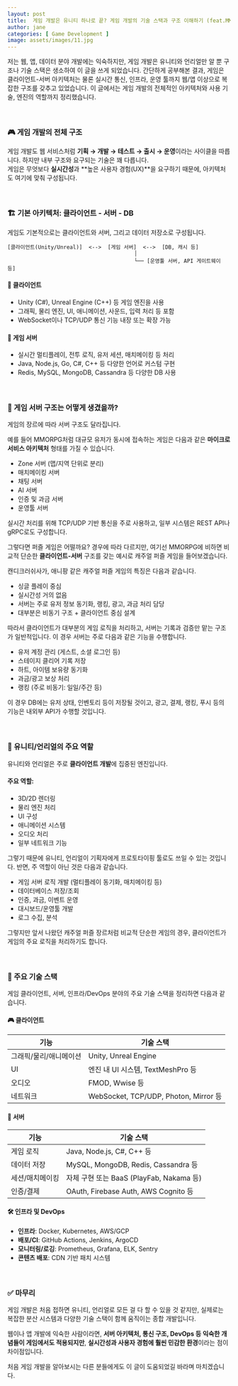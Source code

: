 ```yaml
---
layout: post
title:  게임 개발은 유니티 하나로 끝? 게임 개발의 기술 스택과 구조 이해하기 (feat.MMORPG, 퍼즐)
author: jane
categories: [ Game Development ]
image: assets/images/11.jpg
---
```


저는 웹, 앱, 데이터 분야 개발에는 익숙하지만, 게임 개발은 유니티와 언리얼만 알 뿐 구조나 기술 스택은 생소하여 이 글을 쓰게 되었습니다. 간단하게 공부해본 결과, 게임은 클라이언트-서버 아키텍처는 물론 실시간 통신, 인프라, 운영 툴까지 웹/앱 이상으로 복잡한 구조를 갖추고 있었습니다. 이 글에서는 게임 개발의 전체적인 아키텍처와 사용 기술, 엔진의 역할까지 정리했습니다.<br><br><br>



### 🎮 게임 개발의 전체 구조

게임 개발도 웹 서비스처럼 **기획 → 개발 → 테스트 → 출시 → 운영**이라는 사이클을 따릅니다. 하지만 내부 구조와 요구되는 기술은 꽤 다릅니다.  
게임은 무엇보다 **실시간성**과 **높은 사용자 경험(UX)**을 요구하기 때문에, 아키텍처도 여기에 맞춰 구성됩니다.<br><br><br>



### 🏗️ 기본 아키텍처: 클라이언트 - 서버 - DB

게임도 기본적으로는 클라이언트와 서버, 그리고 데이터 저장소로 구성됩니다.

```
[클라이언트(Unity/Unreal)]  <-->  [게임 서버]  <-->  [DB, 캐시 등]
                                        │
                                        └── [운영툴 서버, API 게이트웨이 등]
```

#### 🔹 클라이언트
- Unity (C#), Unreal Engine (C++) 등 게임 엔진을 사용
- 그래픽, 물리 엔진, UI, 애니메이션, 사운드, 입력 처리 등 포함
- WebSocket이나 TCP/UDP 통신 기능 내장 또는 확장 가능

#### 🔹 게임 서버
- 실시간 멀티플레이, 전투 로직, 유저 세션, 매치메이킹 등 처리
- Java, Node.js, Go, C#, C++ 등 다양한 언어로 커스텀 구현
- Redis, MySQL, MongoDB, Cassandra 등 다양한 DB 사용
<br><br><br>


### 🧠 게임 서버 구조는 어떻게 생겼을까?

게임의 장르에 따라 서버 구조도 달라집니다.

예를 들어 MMORPG처럼 대규모 유저가 동시에 접속하는 게임은 다음과 같은 **마이크로서비스 아키텍처** 형태를 가질 수 있습니다.
- Zone 서버 (맵/지역 단위로 분리)
- 매치메이킹 서버
- 채팅 서버
- AI 서버
- 인증 및 과금 서버
- 운영툴 서버

실시간 처리를 위해 TCP/UDP 기반 통신을 주로 사용하고, 일부 시스템은 REST API나 gRPC로도 구성합니다.
<br>

그렇다면 퍼즐 게임은 어떨까요? 경우에 따라 다르지만, 여기선 MMORPG에 비하면 비교적 단순한 **클라이언트-서버** 구조를 갖는 예시로 캐주얼 퍼즐 게임을 들어보겠습니다.

캔디크러쉬사가, 애니팡 같은 캐주얼 퍼즐 게임의 특징은 다음과 같습니다.
- 싱글 플레이 중심
- 실시간성 거의 없음
- 서버는 주로 유저 정보 동기화, 랭킹, 광고, 과금 처리 담당
- 대부분은 비동기 구조 + 클라이언트 중심 설계

따라서 클라이언트가 대부분의 게임 로직을 처리하고, 서버는 기록과 검증만 맡는 구조가 일반적입니다. 이 경우 서버는 주로 다음과 같은 기능을 수행합니다.
- 유저 계정 관리 (게스트, 소셜 로그인 등)
- 스테이지 클리어 기록 저장
- 하트, 아이템 보유량 동기화
- 과금/광고 보상 처리
- 랭킹 (주로 비동기: 일일/주간 등)

이 경우 DB에는 유저 상태, 인벤토리 등이 저장될 것이고, 광고, 결제, 랭킹, 푸시 등의 기능은 내외부 API가 수행할 것입니다.
<br><br><br>


### 🧱 유니티/언리얼의 주요 역할

유니티와 언리얼은 주로 **클라이언트 개발**에 집중된 엔진입니다.

#### 주요 역할:
- 3D/2D 렌더링
- 물리 엔진 처리
- UI 구성
- 애니메이션 시스템
- 오디오 처리
- 일부 네트워크 기능


그렇기 때문에 유니티, 언리얼이 기획자에게 프로토타이핑 툴로도 쓰일 수 있는 것입니다. 반면, 주 역할이 아닌 것은 다음과 같습니다.
- 게임 서버 로직 개발 (멀티플레이 동기화, 매치메이킹 등)
- 데이터베이스 저장/조회
- 인증, 과금, 이벤트 운영
- 대시보드/운영툴 개발
- 로그 수집, 분석

그렇지만 앞서 나왔던 캐주얼 퍼즐 장르처럼 비교적 단순한 게임의 경우, 클라이언트가 게임의 주요 로직을 처리하기도 합니다.
<br><br><br>


### 🧰 주요 기술 스택
게임 클라이언트, 서버, 인프라/DevOps 분야의 주요 기술 스택을 정리하면 다음과 같습니다.

#### 🎮 클라이언트

| 기능 | 기술 스택 |
|------|-----------|
| 그래픽/물리/애니메이션 | Unity, Unreal Engine |
| UI | 엔진 내 UI 시스템, TextMeshPro 등 |
| 오디오 | FMOD, Wwise 등 |
| 네트워크 | WebSocket, TCP/UDP, Photon, Mirror 등 |

#### 🧠 서버

| 기능 | 기술 스택 |
|------|-----------|
| 게임 로직 | Java, Node.js, C#, C++ 등 |
| 데이터 저장 | MySQL, MongoDB, Redis, Cassandra 등 |
| 세션/매치메이킹 | 자체 구현 또는 BaaS (PlayFab, Nakama 등) |
| 인증/결제 | OAuth, Firebase Auth, AWS Cognito 등 |

#### 🛠 인프라 및 DevOps

- **인프라**: Docker, Kubernetes, AWS/GCP
- **배포/CI**: GitHub Actions, Jenkins, ArgoCD
- **모니터링/로깅**: Prometheus, Grafana, ELK, Sentry
- **콘텐츠 배포**: CDN 기반 패치 시스템
<br><br><br>



### ✅ 마무리

게임 개발은 처음 접하면 유니티, 언리얼로 모든 걸 다 할 수 있을 것 같지만, 실제로는 복잡한 분산 시스템과 다양한 기술 스택이 함께 움직이는 종합 개발입니다. 

웹이나 앱 개발에 익숙한 사람이라면, **서버 아키텍처, 통신 구조, DevOps 등 익숙한 개념들이 게임에서도 적용되지만**, **실시간성과 사용자 경험에 훨씬 민감한 환경**이라는 점이 차이점입니다.

처음 게임 개발을 알아보시는 다른 분들에게도 이 글이 도움되었길 바라며 마치겠습니다.